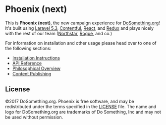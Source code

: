 # Phoenix (next)


This is __Phoenix (next)__, the new campaign experience for [DoSomething.org](https://www.dosomething.org)! It's built using [Laravel 5.3](https://laravel.com/docs/5.3), [Contentful](https://www.contentful.com), [React](https://reactjs.com/), and [Redux](http://redux.js.org) and plays nicely with the rest of our team ([Northstar](https://github.com/DoSomething/northstar), [Rogue](https://github.com/DoSomething/rogue), and co.)

For information on installation and other usage please head over to one of the following sections:
- [Installation Instructions](development/installation.md)
- [API Reference](api-reference/README.md)
- [Philosophical Overview](philosophical-overview/README.md)
- [Content Publishing](content-publishing/README.md)


## License
&copy;2017 DoSomething.org. Phoenix is free software, and may be redistributed under the terms specified
in the [LICENSE](https://github.com/DoSomething/phoenix/blob/dev/LICENSE) file. The name and logo for
DoSomething.org are trademarks of Do Something, Inc and may not be used without permission.
